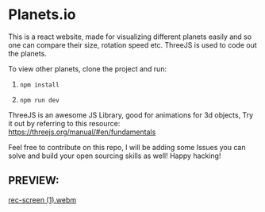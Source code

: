 # Planets.io
This is a react website, made for visualizing different planets easily and so one can compare their size, rotation speed etc.
ThreeJS is used to code out the planets.







To view other planets, clone the project and run:

1) `npm install`

2) `npm run dev`

ThreeJS is an awesome JS Library, good for animations for 3d objects, Try it out by referring to this resource: 
https://threejs.org/manual/#en/fundamentals

Feel free to contribute on this repo, I will be adding some Issues you can solve and build your open sourcing skills as well!
Happy hacking!

## PREVIEW:

[rec-screen (1).webm](https://user-images.githubusercontent.com/68495520/207005550-92a3257c-9f07-4009-bd43-969e0c50f58c.webm)
